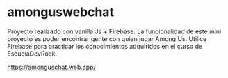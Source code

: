 # amonguswebchat
Proyecto realizado con vanilla Js + Firebase. 
La funcionalidad de este mini proyecto es poder encontrar gente con quien jugar Among Us.
Utilice Firebase para practicar los conocimientos adquiridos en el curso de EscuelaDevRock.

https://amonguschat.web.app/

